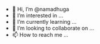 - 👋 Hi, I’m @namadhuga
- 👀 I’m interested in ...
- 🌱 I’m currently learning ...
- 💞️ I’m looking to collaborate on ...
- 📫 How to reach me ...

<!---
namadhuga/namadhuga is a ✨ special ✨ repository because its `README.md` (this file) appears on your GitHub profile.
You can click the Preview link to take a look at your changes.
--->
